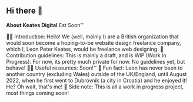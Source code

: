 ## Hi there 👋

**About Keates Digital**
Est Soon™️

🙋‍♀️ Introduction: Hello! We (well, mainly I) are a British organization that would soon become a hoping-to-be website design freelance company, which I, Leon Peter Keates, would be freelance web designing.
🌈 Contribution guidelines: This is mainly a draft, and is WIP (Work In Progress). For now, its pretty much private for now. No guidelines yet, but behave!
👩‍💻 Useful resources: Soon!™️
🍿 Fun fact: Leon has never been to another country (excluding Wales) outside of the UK/England, until August 2022, when he first went to Dubrovnik (a city in Croatia) and he enjoyed it! He? Oh wait, that's me!
🧙 Side note: This is all a work in progress project, most things coming soon!
